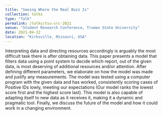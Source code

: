 ```yaml
---
title: "Seeing Where the Real Buzz Is"
collection: talks
type: "Talk"
permalink: /talks/tsu-src-2021
venue: "Student Research Conference, Truman State University"
date: 2021-04-22
location: "Kirksville, Missouri, USA"
---
```


Interpreting data and directing resources accordingly is arguably the most difficult task there is after obtaining data. This paper presents a model that filters data using a point system to decide which report, out of the given data, is most deserving of
additional resources and/or attention. After defining different parameters, we elaborate on how the model was made and justify any measurements. The model was tested using a computer program with the given data and has worked, consistently scoring cases of Positive IDs lowly, meeting our expectations (Our model ranks the lowest score first and the highest score last). This model is also capable of adapting itself to new data as it receives it, making it a dynamic and pragmatic tool. Finally, we discuss the future of the
model and how it could work in a changing environment.
